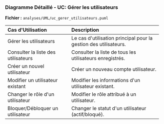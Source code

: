 ### Diagramme Détaillé - UC: Gérer les utilisateurs

**Fichier :** `analyses/UML/uc_gerer_utilisateurs.puml`

| Cas d'Utilisation | Description |
| :---------------- | :---------- |
| Gérer les utilisateurs | Le cas d'utilisation principal pour la gestion des utilisateurs. |
| Consulter la liste des utilisateurs | Consulter la liste de tous les utilisateurs enregistrés. |
| Créer un nouvel utilisateur | Créer un nouveau compte utilisateur. |
| Modifier un utilisateur existant | Modifier les informations d'un utilisateur existant. |
| Changer le rôle d'un utilisateur | Modifier le rôle attribué à un utilisateur. |
| Bloquer/Débloquer un utilisateur | Changer le statut d'un utilisateur (actif/bloqué). |